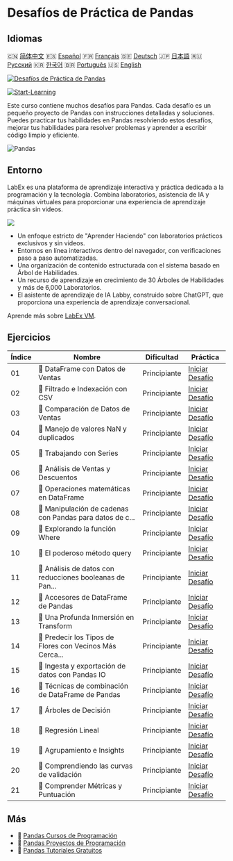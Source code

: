 # Desafíos de Práctica de Pandas

## Idiomas

🇨🇳 [简体中文](README_zh.md) 🇪🇸 [Español](README_es.md) 🇫🇷 [Français](README_fr.md) 🇩🇪 [Deutsch](README_de.md) 🇯🇵 [日本語](README_ja.md) 🇷🇺 [Русский](README_ru.md) 🇰🇷 [한국어](README_ko.md) 🇧🇷 [Português](README_pt.md) 🇺🇸 [English](README.md) 

[![Desafíos de Práctica de Pandas](https://cover-creator.labex.io/pandas-practice-challenges.png?lang=es)](https://labex.io/es/courses/pandas-practice-challenges)

[![Start-Learning](https://img.shields.io/badge/Start-Learning-whitesmoke?style=for-the-badge)](https://labex.io/es/courses/pandas-practice-challenges)

Este curso contiene muchos desafíos para Pandas. Cada desafío es un pequeño proyecto de Pandas con instrucciones detalladas y soluciones. Puedes practicar tus habilidades en Pandas resolviendo estos desafíos, mejorar tus habilidades para resolver problemas y aprender a escribir código limpio y eficiente.

![Pandas](https://img.shields.io/badge/Pandas-whitesmoke?style=for-the-badge&logo=pandas)


## Entorno

LabEx es una plataforma de aprendizaje interactiva y práctica dedicada a la programación y la tecnología. Combina laboratorios, asistencia de IA y máquinas virtuales para proporcionar una experiencia de aprendizaje práctica sin videos.

![](https://tutorial-screenshot.getvm.io/images/vm-1725247253.png)

- Un enfoque estricto de "Aprender Haciendo" con laboratorios prácticos exclusivos y sin videos.
- Entornos en línea interactivos dentro del navegador, con verificaciones paso a paso automatizadas.
- Una organización de contenido estructurada con el sistema basado en Árbol de Habilidades.
- Un recurso de aprendizaje en crecimiento de 30 Árboles de Habilidades y más de 6,000 Laboratorios.
- El asistente de aprendizaje de IA Labby, construido sobre ChatGPT, que proporciona una experiencia de aprendizaje conversacional.

Aprende más sobre [LabEx VM](https://support.labex.io/using-labex/virtual-machine).

## Ejercicios

|   Índice | Nombre                                                   | Dificultad   | Práctica                                                                                                                             |
|----------|----------------------------------------------------------|--------------|--------------------------------------------------------------------------------------------------------------------------------------|
|       01 | 🎯 DataFrame con Datos de Ventas                         | Principiante | <a target='_blank' href='https://labex.io/es/labs/python-dataframe-with-sales-data-22107'>Iniciar Desafío</a>                        |
|       02 | 🎯 Filtrado e Indexación con CSV                         | Principiante | <a target='_blank' href='https://labex.io/es/labs/python-filtering-and-indexing-with-csv-67543'>Iniciar Desafío</a>                  |
|       03 | 🎯 Comparación de Datos de Ventas                        | Principiante | <a target='_blank' href='https://labex.io/es/labs/python-sales-data-comparison-92717'>Iniciar Desafío</a>                            |
|       04 | 🎯 Manejo de valores NaN y duplicados                    | Principiante | <a target='_blank' href='https://labex.io/es/labs/python-handling-nan-and-duplicates-189438'>Iniciar Desafío</a>                     |
|       05 | 🎯 Trabajando con Series                                 | Principiante | <a target='_blank' href='https://labex.io/es/labs/python-working-with-series-67550'>Iniciar Desafío</a>                              |
|       06 | 🎯 Análisis de Ventas y Descuentos                       | Principiante | <a target='_blank' href='https://labex.io/es/labs/python-analyzing-sales-and-discounts-23740'>Iniciar Desafío</a>                    |
|       07 | 🎯 Operaciones matemáticas en DataFrame                  | Principiante | <a target='_blank' href='https://labex.io/es/labs/python-dataframe-math-operations-172040'>Iniciar Desafío</a>                       |
|       08 | 🎯 Manipulación de cadenas con Pandas para datos de c... | Principiante | <a target='_blank' href='https://labex.io/es/labs/python-pandas-string-manipulation-for-e-commerce-data-29301'>Iniciar Desafío</a>   |
|       09 | 🎯 Explorando la función Where                           | Principiante | <a target='_blank' href='https://labex.io/es/labs/python-exploring-the-where-function-53379'>Iniciar Desafío</a>                     |
|       10 | 🎯 El poderoso método query                              | Principiante | <a target='_blank' href='https://labex.io/es/labs/python-the-powerful-query-method-29827'>Iniciar Desafío</a>                        |
|       11 | 🎯 Análisis de datos con reducciones booleanas de Pan... | Principiante | <a target='_blank' href='https://labex.io/es/labs/python-pandas-boolean-reductions-data-analysis-53381'>Iniciar Desafío</a>          |
|       12 | 🎯 Accesores de DataFrame de Pandas                      | Principiante | <a target='_blank' href='https://labex.io/es/labs/python-pandas-dataframe-accessors-47122'>Iniciar Desafío</a>                       |
|       13 | 🎯 Una Profunda Inmersión en Transform                   | Principiante | <a target='_blank' href='https://labex.io/es/labs/python-a-deep-dive-into-transform-23742'>Iniciar Desafío</a>                       |
|       14 | 🎯 Predecir los Tipos de Flores con Vecinos Más Cerca... | Principiante | <a target='_blank' href='https://labex.io/es/labs/sklearn-predicting-flower-types-with-nearest-neighbors-256147'>Iniciar Desafío</a> |
|       15 | 🎯 Ingesta y exportación de datos con Pandas IO          | Principiante | <a target='_blank' href='https://labex.io/es/labs/python-pandas-io-data-ingestion-and-export-47120'>Iniciar Desafío</a>              |
|       16 | 🎯 Técnicas de combinación de DataFrame de Pandas        | Principiante | <a target='_blank' href='https://labex.io/es/labs/python-pandas-dataframe-combination-techniques-16435'>Iniciar Desafío</a>          |
|       17 | 🎯 Árboles de Decisión                                   | Principiante | <a target='_blank' href='https://labex.io/es/labs/python-decision-trees-92597'>Iniciar Desafío</a>                                   |
|       18 | 🎯 Regresión Lineal                                      | Principiante | <a target='_blank' href='https://labex.io/es/labs/python-linear-regression-185171'>Iniciar Desafío</a>                               |
|       19 | 🎯 Agrupamiento e Insights                               | Principiante | <a target='_blank' href='https://labex.io/es/labs/python-clustering-and-insights-198286'>Iniciar Desafío</a>                         |
|       20 | 🎯 Comprendiendo las curvas de validación                | Principiante | <a target='_blank' href='https://labex.io/es/labs/python-understanding-validation-curves-106940'>Iniciar Desafío</a>                 |
|       21 | 🎯 Comprender Métricas y Puntuación                      | Principiante | <a target='_blank' href='https://labex.io/es/labs/python-understanding-metrics-and-scoring-185172'>Iniciar Desafío</a>               |

## Más

- 🔗 [Pandas Cursos de Programación](https://github.com/labex-labs/awesome-programming-courses)
- 🔗 [Pandas Proyectos de Programación](https://github.com/labex-labs/awesome-programming-projects)
- 🔗 [Pandas Tutoriales Gratuitos](https://github.com/labex-labs/pandas-free-tutorials)

